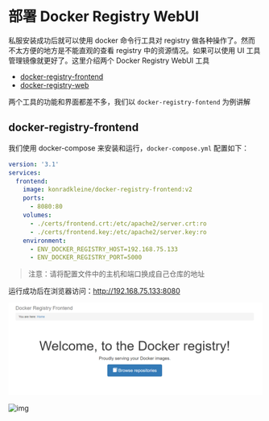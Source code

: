 # 部署 Docker Registry WebUI

私服安装成功后就可以使用 docker 命令行工具对 registry 做各种操作了。然而不太方便的地方是不能直观的查看 registry 中的资源情况。如果可以使用 UI 工具管理镜像就更好了。这里介绍两个 Docker Registry WebUI 工具

- [docker-registry-frontend](https://github.com/kwk/docker-registry-frontend)
- [docker-registry-web](https://hub.docker.com/r/hyper/docker-registry-web/)

两个工具的功能和界面都差不多，我们以 `docker-registry-fontend` 为例讲解

## docker-registry-frontend

我们使用 docker-compose 来安装和运行，`docker-compose.yml` 配置如下：

```yaml
version: '3.1'
services:
  frontend:
    image: konradkleine/docker-registry-frontend:v2
    ports:
      - 8080:80
    volumes:
      - ./certs/frontend.crt:/etc/apache2/server.crt:ro
      - ./certs/frontend.key:/etc/apache2/server.key:ro
    environment:
      - ENV_DOCKER_REGISTRY_HOST=192.168.75.133
      - ENV_DOCKER_REGISTRY_PORT=5000
```

> 注意：请将配置文件中的主机和端口换成自己仓库的地址

运行成功后在浏览器访问：http://192.168.75.133:8080

![img](../assets/Lusifer1527005202.png)

![img](https://funtl.com/assets/Lusifer1527005783.png)